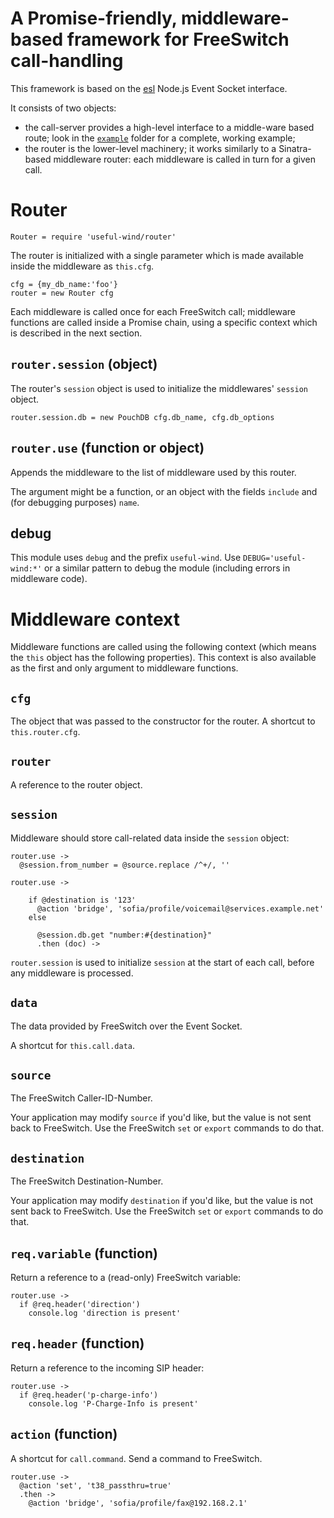 A Promise-friendly, middleware-based framework for FreeSwitch call-handling
===========================================================================

This framework is based on the [esl](https://github.com/shimaore/esl) Node.js Event Socket interface.

It consists of two objects:
- the call-server provides a high-level interface to a middle-ware based route; look in the [`example`](https://github.com/shimaore/useful-wind/tree/master/example) folder for a complete, working example;
- the router is the lower-level machinery; it works similarly to a Sinatra-based middleware router: each middleware is called in turn for a given call.

Router
======

    Router = require 'useful-wind/router'

The router is initialized with a single parameter which is made available inside the middleware as `this.cfg`.

    cfg = {my_db_name:'foo'}
    router = new Router cfg

Each middleware is called once for each FreeSwitch call; middleware functions are called inside a Promise chain, using a specific context which is described in the next section.

`router.session` (object)
----------------

The router's `session` object is used to initialize the middlewares' `session` object.

    router.session.db = new PouchDB cfg.db_name, cfg.db_options

`router.use` (function or object)
------------

Appends the middleware to the list of middleware used by this router.

The argument might be a function, or an object with the fields `include` and (for debugging purposes) `name`.

debug
-----

This module uses `debug` and the prefix `useful-wind`. Use `DEBUG='useful-wind:*'` or a similar pattern to debug the module (including errors in middleware code).


Middleware context
==================

Middleware functions are called using the following context (which means the `this` object has the following properties).
This context is also available as the first and only argument to middleware functions.

`cfg`
-----

The object that was passed to the constructor for the router.
A shortcut to `this.router.cfg`.

`router`
--------

A reference to the router object.

`session`
---------

Middleware should store call-related data inside the `session` object:

    router.use ->
      @session.from_number = @source.replace /^+/, ''

    router.use ->

        if @destination is '123'
          @action 'bridge', 'sofia/profile/voicemail@services.example.net'
        else

          @session.db.get "number:#{destination}"
          .then (doc) ->

`router.session` is used to initialize `session` at the start of each call, before any middleware is processed.

`data`
------

The data provided by FreeSwitch over the Event Socket.

A shortcut for `this.call.data`.

`source`
--------

The FreeSwitch Caller-ID-Number.

Your application may modify `source` if you'd like, but the value is not sent back to FreeSwitch. Use the FreeSwitch `set` or `export` commands to do that.

`destination`
-------------

The FreeSwitch Destination-Number.

Your application may modify `destination` if you'd like, but the value is not sent back to FreeSwitch. Use the FreeSwitch `set` or `export` commands to do that.

`req.variable` (function)
------------

Return a reference to a (read-only) FreeSwitch variable:

    router.use ->
      if @req.header('direction')
        console.log 'direction is present'

`req.header` (function)
------------

Return a reference to the incoming SIP header:

    router.use ->
      if @req.header('p-charge-info')
        console.log 'P-Charge-Info is present'

`action` (function)
--------

A shortcut for `call.command`. Send a command to FreeSwitch.

    router.use ->
      @action 'set', 't38_passthru=true'
      .then ->
        @action 'bridge', 'sofia/profile/fax@192.168.2.1'
